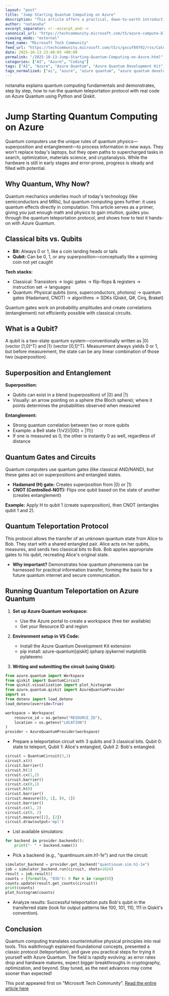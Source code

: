 ```yaml
---
layout: "post"
title: "Jump Starting Quantum Computing on Azure"
description: "This article offers a practical, down-to-earth introduction to the basics of quantum computing, focusing on key concepts like qubits, superposition, and entanglement. It walks through the quantum teleportation protocol and demonstrates how to run an example on Azure Quantum with Qiskit and Python, providing step-by-step guidance for practitioners and researchers looking to explore Microsoft's quantum ecosystem."
author: "notanaha"
excerpt_separator: <!--excerpt_end-->
canonical_url: "https://techcommunity.microsoft.com/t5/azure-compute-blog/jump-starting-quantum-computing-on-azure/ba-p/4459053"
viewing_mode: "external"
feed_name: "Microsoft Tech Community"
feed_url: "https://techcommunity.microsoft.com/t5/s/gxcuf89792/rss/Category?category.id=Azure"
date: 2025-10-13 23:40:03 +00:00
permalink: "/2025-10-13-Jump-Starting-Quantum-Computing-on-Azure.html"
categories: ["AI", "Azure", "Coding"]
tags: ["AI", "Azure", "Azure Quantum", "Azure Quantum Development Kit", "Cloud Quantum Computing", "CNOT Gate", "Coding", "Community", "Entanglement", "Hadamard Gate", "Python", "Qiskit", "Quantum Algorithm", "Quantum Circuit", "Quantum Computing", "Quantum Gates", "Quantum SDK", "Quantum Simulator", "Quantum Teleportation", "Quantum Workspace", "Qubit", "Shor's Algorithm", "Superposition", "VS Code"]
tags_normalized: ["ai", "azure", "azure quantum", "azure quantum development kit", "cloud quantum computing", "cnot gate", "coding", "community", "entanglement", "hadamard gate", "python", "qiskit", "quantum algorithm", "quantum circuit", "quantum computing", "quantum gates", "quantum sdk", "quantum simulator", "quantum teleportation", "quantum workspace", "qubit", "shors algorithm", "superposition", "vs code"]
---
```


notanaha explains quantum computing fundamentals and demonstrates, step by step, how to run the quantum teleportation protocol with real code on Azure Quantum using Python and Qiskit.<!--excerpt_end-->

# Jump Starting Quantum Computing on Azure

Quantum computers use the unique rules of quantum physics—superposition and entanglement—to process information in new ways. They won't replace today's laptops, but they open paths to supercharged tasks in search, optimization, materials science, and cryptanalysis. While the hardware is still in early stages and error-prone, progress is steady and filled with potential.

## Why Quantum, Why Now?

Quantum mechanics underlies much of today's technology (like semiconductors and MRIs), but quantum computing goes further: it uses quantum effects directly in computation. This article serves as a primer, giving you just enough math and physics to gain intuition, guides you through the quantum teleportation protocol, and shows how to test it hands-on with Azure Quantum.

## Classical bits vs. Qubits

- **Bit:** Always 0 or 1, like a coin landing heads or tails
- **Qubit:** Can be 0, 1, or any superposition—conceptually like a spinning coin not yet caught

**Tech stacks:**

- Classical: Transistors → logic gates → flip-flops & registers → instruction set → languages
- Quantum: Physical qubits (ions, superconductors, photons) → quantum gates (Hadamard, CNOT) → algorithms → SDKs (Qiskit, Q#, Cirq, Braket)

Quantum gates work on probability amplitudes and create correlations (entanglement) not efficiently possible with classical circuits.

## What is a Qubit?

A qubit is a two-state quantum system—conventionally written as |0⟩ (vector [1,0]^T) and |1⟩ (vector [0,1]^T). Measurement always yields 0 or 1, but before measurement, the state can be any linear combination of those two (superposition).

## Superposition and Entanglement

**Superposition:**

- Qubits can exist in a blend (superposition) of |0⟩ and |1⟩
- Visually: an arrow pointing on a sphere (the Bloch sphere); where it points determines the probabilities observed when measured

**Entanglement:**

- Strong quantum correlation between two or more qubits
- Example: a Bell state (1/√2)(|00⟩ + |11⟩)
- If one is measured as 0, the other is instantly 0 as well, regardless of distance

## Quantum Gates and Circuits

Quantum computers use quantum gates (like classical AND/NAND), but these gates act on superpositions and entangled states.

- **Hadamard (H) gate:** Creates superposition from |0⟩ or |1⟩
- **CNOT (Controlled-NOT):** Flips one qubit based on the state of another (creates entanglement)

**Example:** Apply H to qubit 1 (create superposition), then CNOT (entangles qubit 1 and 2).

## Quantum Teleportation Protocol

This protocol allows the transfer of an unknown quantum state from Alice to Bob. They start with a shared entangled pair. Alice acts on her qubits, measures, and sends two classical bits to Bob. Bob applies appropriate gates to his qubit, recreating Alice's original state.

- **Why important?** Demonstrates how quantum phenomena can be harnessed for practical information transfer, forming the basis for a future quantum internet and secure communication.

## Running Quantum Teleportation on Azure Quantum

1. **Set up Azure Quantum workspace:**
   - Use the Azure portal to create a workspace (free tier available)
   - Get your Resource ID and region
2. **Environment setup in VS Code:**
   - Install the Azure Quantum Development Kit extension
   - pip install: azure-quantum[qiskit] qsharp ipykernel matplotlib pylatexenc

3. **Writing and submitting the circuit (using Qiskit):**

```python
from azure.quantum import Workspace
from qiskit import QuantumCircuit
from qiskit.visualization import plot_histogram
from azure.quantum.qiskit import AzureQuantumProvider
import os
from dotenv import load_dotenv
load_dotenv(override=True)

workspace = Workspace(
    resource_id = os.getenv("RESOURCE_ID"),
    location = os.getenv("LOCATION")
)
provider = AzureQuantumProvider(workspace)
```

   - Prepare a teleportation circuit with 3 qubits and 3 classical bits. Qubit 0: state to teleport, Qubit 1: Alice's entangled, Qubit 2: Bob's entangled.

```python
circuit = QuantumCircuit(3,3)
circuit.x(0)
circuit.barrier()
circuit.h(1)
circuit.cx(1,2)
circuit.barrier()
circuit.cx(0,1)
circuit.h(0)
circuit.barrier()
circuit.measure([0, 1], [0, 1])
circuit.barrier()
circuit.cx(1, 2)
circuit.cz(0, 2)
circuit.measure([2], [2])
circuit.draw(output='mpl')
```

   - List available simulators:

```python
for backend in provider.backends():
    print("- " + backend.name())
```

   - Pick a backend (e.g., "quantinuum.sim.h1-1e") and run the circuit:

```python
simulator_backend = provider.get_backend("quantinuum.sim.h1-1e")
job = simulator_backend.run(circuit, shots=1024)
result = job.result()
counts = {format(n, "03b"): 0 for n in range(8)}
counts.update(result.get_counts(circuit))
print(counts)
plot_histogram(counts)
```

  - Analyze results: Successful teleportation puts Bob's qubit in the transferred state (look for output patterns like 100, 101, 110, 111 in Qiskit's convention).

## Conclusion

Quantum computing translates counterintuitive physical principles into real tools. This walkthrough explained foundational concepts, presented a classic protocol (teleportation), and gave you practical steps for trying it yourself with Azure Quantum. The field is rapidly evolving: as error rates drop and hardware matures, expect bigger breakthroughs in cryptography, optimization, and beyond. Stay tuned, as the next advances may come sooner than expected!

This post appeared first on "Microsoft Tech Community". [Read the entire article here](https://techcommunity.microsoft.com/t5/azure-compute-blog/jump-starting-quantum-computing-on-azure/ba-p/4459053)
